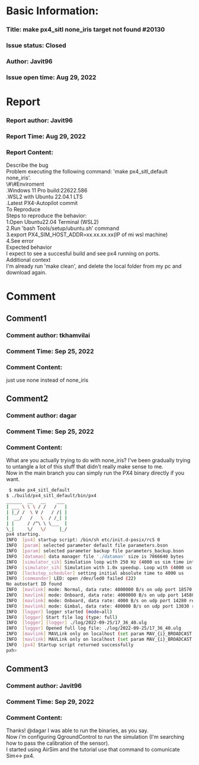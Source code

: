 # Basic Information:
### Title:  make px4_sitl none_iris target not found #20130 
### Issue status: Closed
### Author: Javit96
### Issue open time: Aug 29, 2022
# Report
### Report author: Javit96
### Report Time: Aug 29, 2022
### Report Content:   
Describe the bug  
Problem executing the following command: 'make px4_sitl_default none_iris'.  
\\#\\#Enviroment    
.Windows 11 Pro build:22622.586    
.WSL2 with Ubuntu 22.04.1 LTS    
.Latest PX4-Autopilot commit  
To Reproduce  
Steps to reproduce the behavior:  
1.Open Ubuntu22.04 Terminal (WSL2)  
2.Run 'bash Tools/setup/ubuntu.sh' command  
3.export PX4_SIM_HOST_ADDR=xx.xx.xx.xx(IP of mi wsl machine)  
4.See error  
Expected behavior  
I expect to see a succesful build and see px4 running on ports.  
Additional context  
I'm already run 'make clean', and delete the local folder from my pc and download again.  

# Comment
## Comment1
### Comment author: tkhamvilai
### Comment Time: Sep 25, 2022
### Comment Content:   
just use none instead of none_iris  

## Comment2
### Comment author: dagar
### Comment Time: Sep 25, 2022
### Comment Content:   
What are you actually trying to do with none_iris? I've been gradually trying to untangle a lot of this stuff that didn't really make sense to me.  
Now in the main branch you can simply run the PX4 binary directly if you want.  
    
```bash     
 $ make px4_sitl_default      
$ ./build/px4_sitl_default/bin/px4      
______  __   __    ___       
| ___ \ \ \ / /   /   |      
| |_/ /  \ V /   / /| |      
|  __/   /   \  / /_| |      
| |     / /^\ \ \___  |      
\_|     \/   \/     |_/      
px4 starting.      
INFO  [px4] startup script: /bin/sh etc/init.d-posix/rcS 0      
INFO  [param] selected parameter default file parameters.bson      
INFO  [param] selected parameter backup file parameters_backup.bson      
INFO  [dataman] data manager file './dataman' size is 7866640 bytes      
INFO  [simulator_sih] Simulation loop with 250 Hz (4000 us sim time interval)      
INFO  [simulator_sih] Simulation with 1.0x speedup. Loop with (4000 us wall time interval)      
INFO  [lockstep_scheduler] setting initial absolute time to 4000 us      
INFO  [commander] LED: open /dev/led0 failed (22)      
No autostart ID found      
INFO  [mavlink] mode: Normal, data rate: 4000000 B/s on udp port 18570 remote port 14550      
INFO  [mavlink] mode: Onboard, data rate: 4000000 B/s on udp port 14580 remote port 14540      
INFO  [mavlink] mode: Onboard, data rate: 4000 B/s on udp port 14280 remote port 14030      
INFO  [mavlink] mode: Gimbal, data rate: 400000 B/s on udp port 13030 remote port 13280      
INFO  [logger] logger started (mode=all)      
INFO  [logger] Start file log (type: full)      
INFO  [logger] [logger] ./log/2022-09-25/17_36_40.ulg	      
INFO  [logger] Opened full log file: ./log/2022-09-25/17_36_40.ulg      
INFO  [mavlink] MAVLink only on localhost (set param MAV_{i}_BROADCAST = 1 to enable network)      
INFO  [mavlink] MAVLink only on localhost (set param MAV_{i}_BROADCAST = 1 to enable network)      
INFO  [px4] Startup script returned successfully      
pxh>    
```  

## Comment3
### Comment author: Javit96
### Comment Time: Sep 29, 2022
### Comment Content:   
Thanks! @dagar I was able to run the binaries, as you say.    
Now i'm configuring QgroundControl to run the simulation (I'm searching how to pass the calibration of the sensor).  
I started using AirSim and the tutorial use that command to comunicate Sim<-> px4.  
